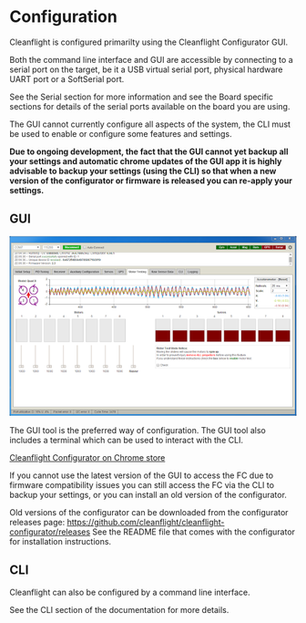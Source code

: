 # Configuration

Cleanflight is configured primarilty using the Cleanflight Configurator GUI.

Both the command line interface and GUI are accessible by connecting to a serial port on the target,
be it a USB virtual serial port, physical hardware UART port or a SoftSerial port.

See the Serial section for more information and see the Board specific sections for details of the serial ports available on the board you are using.

The GUI cannot currently configure all aspects of the system, the CLI must be used to enable or configure
some features and settings.

__Due to ongoing development, the fact that the GUI cannot yet backup all your settings and automatic chrome updates of the GUI app it is highly advisable to backup your settings (using the CLI) so that when a new version of the configurator or firmware is released you can re-apply your settings.__


## GUI

![Cleanflight Gui](Screenshots/cleanflight-gui.png)

The GUI tool is the preferred way of configuration.  The GUI tool also includes a terminal which
can be used to interact with the CLI.

[Cleanflight Configurator on Chrome store](https://chrome.google.com/webstore/detail/cleanflight-configurator/enacoimjcgeinfnnnpajinjgmkahmfgb)

If you cannot use the latest version of the GUI to access the FC due to firmware compatibility issues you can still access the FC via the CLI to backup your settings, or you can install an old version of the configurator.

Old versions of the configurator can be downloaded from the configurator releases page: https://github.com/cleanflight/cleanflight-configurator/releases
See the README file that comes with the configurator for installation instructions.
 

## CLI

Cleanflight can also be configured by a command line interface.

See the CLI section of the documentation for more details.
